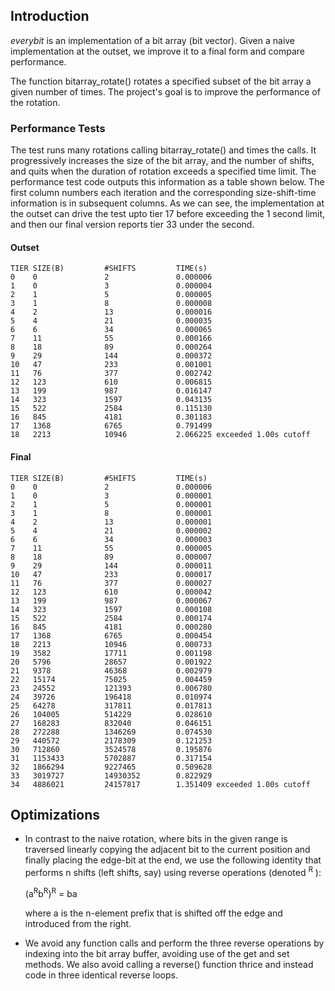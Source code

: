 ## Introduction

_everybit_ is an implementation of a bit array (bit vector). Given a
naive implementation at the outset, we improve it to a final form and
compare performance.

The function bitarray_rotate() rotates a specified subset of the bit
array a given number of times. The project's goal is to improve the
performance of the rotation.

### Performance Tests

The test runs many rotations calling bitarray_rotate() and times the
calls. It progressively increases the size of the bit array, and the
number of shifts, and quits when the duration of rotation exceeds a
specified time limit. The performance test code outputs this
information as a table shown below. The first column numbers each
iteration and the corresponding size-shift-time information is in
subsequent columns. As we can see, the implementation at the outset
can drive the test upto tier 17 before exceeding the 1 second limit,
and then our final version reports tier 33 under the second.

#### Outset

    TIER SIZE(B)         #SHIFTS         TIME(s)   
    0    0               2               0.000006
    1    0               3               0.000004
    2    1               5               0.000005
    3    1               8               0.000008
    4    2               13              0.000016
    5    4               21              0.000035
    6    6               34              0.000065
    7    11              55              0.000166
    8    18              89              0.000264
    9    29              144             0.000372
    10   47              233             0.001001
    11   76              377             0.002742
    12   123             610             0.006815
    13   199             987             0.016147
    14   323             1597            0.043135
    15   522             2584            0.115130
    16   845             4181            0.301183
    17   1368            6765            0.791499
    18   2213            10946           2.066225 exceeded 1.00s cutoff

#### Final

    TIER SIZE(B)         #SHIFTS         TIME(s)   
    0    0               2               0.000006
    1    0               3               0.000001
    2    1               5               0.000001
    3    1               8               0.000001
    4    2               13              0.000001
    5    4               21              0.000002
    6    6               34              0.000003
    7    11              55              0.000005
    8    18              89              0.000007
    9    29              144             0.000011
    10   47              233             0.000017
    11   76              377             0.000027
    12   123             610             0.000042
    13   199             987             0.000067
    14   323             1597            0.000108
    15   522             2584            0.000174
    16   845             4181            0.000280
    17   1368            6765            0.000454
    18   2213            10946           0.000733
    19   3582            17711           0.001198
    20   5796            28657           0.001922
    21   9378            46368           0.002979
    22   15174           75025           0.004459
    23   24552           121393          0.006780
    24   39726           196418          0.010974
    25   64278           317811          0.017813
    26   104005          514229          0.028610
    27   168283          832040          0.046151
    28   272288          1346269         0.074530
    29   440572          2178309         0.121253
    30   712860          3524578         0.195876
    31   1153433         5702887         0.317154
    32   1866294         9227465         0.509628
    33   3019727         14930352        0.822929
    34   4886021         24157817        1.351409 exceeded 1.00s cutoff

## Optimizations

* In contrast to the naive rotation, where bits in the given range is
  traversed linearly copying the adjacent bit to the current position
  and finally placing the edge-bit at the end, we use the following
  identity that performs n shifts (left shifts, say) using reverse
  operations (denoted <sup>R</sup> ):

  (a<sup>R</sup>b<sup>R</sup>)<sup>R</sup> = ba

  where a is the n-element prefix that is shifted off the edge and
introduced from the right.

* We avoid any function calls and perform the three reverse operations
  by indexing into the bit array buffer, avoiding use of the get and
  set methods. We also avoid calling a reverse() function thrice and
  instead code in three identical reverse loops.
